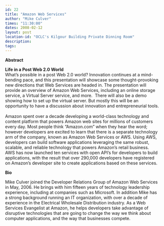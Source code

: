```yaml
---
id: 22
title: "Amazon Web Services"
author: "Mike Culver"
times: "11:30:00"
dates: 2008-02-12
layout: post
location-id: "OCLC's Kilgour Building Private Dinning Room"  
description: 
tags: 
---
```

 **Abstract**

**Life in a Post Web 2.0 World**  
 What’s possible in a post Web 2.0 world? Innovation continues at a mind-bending pace, and this presentation will showcase some thought-provoking new directions that Web Services are headed in. The presentation will provide an overview of Amazon Web Services, including an online storage service, a Virtual Server service, and more.&nbsp; There will also be a demo showing how to set up the virtual server. But mostly this will be an opportunity to have a discussion about innovation and entrepreneurial tools.  
 &nbsp;  
 Amazon spent over a decade developing a world-class technology and content platform that powers Amazon web sites for millions of customers every day. Most people think “Amazon.com” when they hear the word; however developers are excited to learn that there is a separate technology arm of the company, known as Amazon Web Services or AWS. Using AWS, developers can build software applications leveraging the same robust, scalable, and reliable technology that powers Amazon’s retail business. AWS has now launched ten services with open API’s for developers to build applications, with the result that over 290,000 developers have registered on Amazon’s developer site to create applications based on these services.

**Bio**

Mike Culver joined the Developer Relations Group of Amazon Web Services in May, 2006. He brings with him fifteen years of technology leadership experience, including at companies such as Microsoft. In addition Mike has a strong background running an IT organization, with over a decade of experience in the Electrical Wholesale Distribution industry. As a Web Services Evangelist at Amazon, he helps developers take advantage of disruptive technologies that are going to change the way we think about computer applications, and the way that businesses compete.

